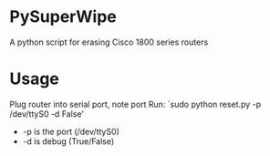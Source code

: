 # PySuperWipe
A python script for erasing Cisco 1800 series routers
# Usage
Plug router into serial port, note port 
Run:
`sudo python reset.py -p /dev/ttyS0 -d False'

* -p is the port (/dev/ttyS0)
* -d  is debug (True/False)
